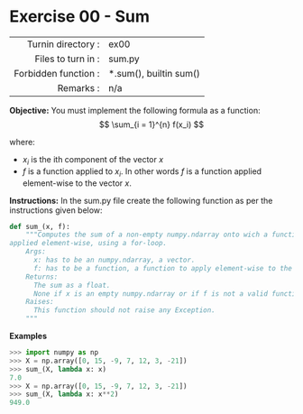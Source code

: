 # Exercise 00 - Sum

|                         |                    |
| -----------------------:| ------------------ |
|   Turnin directory :    |  ex00              |
|   Files to turn in :    |  sum.py            |
|   Forbidden function :  |  *.sum(), builtin sum()           |
|   Remarks :             |  n/a               |


**Objective:**
You must implement the following formula as a function:  
$$
\sum_{i = 1}^{n} f(x_i)
$$

where: 
- $x_i$ is the ith component of the vector $x$
- $f$ is a function applied to $x_i$. In other words $f$ is a function applied element-wise to the vector $x$.

**Instructions:**
In the sum.py file create the following function as per the instructions given below:
```python
def sum_(x, f):
    """Computes the sum of a non-empty numpy.ndarray onto wich a function is
applied element-wise, using a for-loop.
    Args:
      x: has to be an numpy.ndarray, a vector.
      f: has to be a function, a function to apply element-wise to the vector.
    Returns:
      The sum as a float.
      None if x is an empty numpy.ndarray or if f is not a valid function.
    Raises:
      This function should not raise any Exception.
    """
```

**Examples**
```python
>>> import numpy as np
>>> X = np.array([0, 15, -9, 7, 12, 3, -21])
>>> sum_(X, lambda x: x)
7.0
>>> X = np.array([0, 15, -9, 7, 12, 3, -21])
>>> sum_(X, lambda x: x**2)
949.0
```

